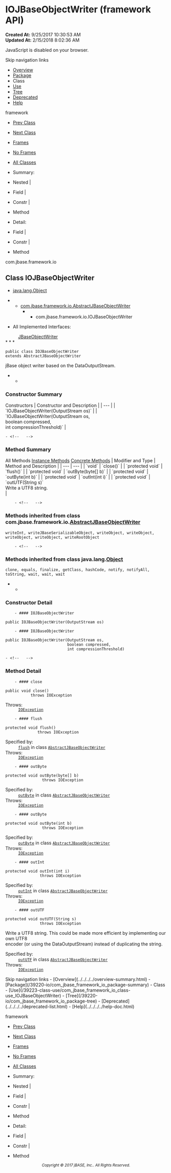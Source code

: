 # IOJBaseObjectWriter (framework   API)

**Created At:** 9/25/2017 10:30:53 AM  
**Updated At:** 2/15/2018 8:02:36 AM  

<script type="text/javascript"><!--
    try {
        if (location.href.indexOf('is-external=true') == -1) {
            parent.document.title="IOJBaseObjectWriter (framework   API)";
        }
    }
    catch(err) {
    }
//-->
var methods = {"i0":10,"i1":10,"i2":10,"i3":10,"i4":10,"i5":10};
var tabs = {65535:["t0","All Methods"],2:["t2","Instance Methods"],8:["t4","Concrete Methods"]};
var altColor = "altColor";
var rowColor = "rowColor";
var tableTab = "tableTab";
var activeTableTab = "activeTableTab";</script><noscript><div>JavaScript is disabled on your browser.</div></noscript><!-- ========= START OF TOP NAVBAR ======= -->
<!--   -->
Skip navigation links
<!--   -->
- [Overview](../../../../overview-summary.html)
- [Package](/39220-io/com_jbase_framework_io_package-summary)
- Class
- [Use](/39223-class-use/com_jbase_framework_io_class-use_IOJBaseObjectWriter)
- [Tree](/39220-io/com_jbase_framework_io_package-tree)
- [Deprecated](../../../../deprecated-list.html)
- [Help](../../../../help-doc.html)


framework <br>

- [Prev Class](/39220-io/com_jbase_framework_io_IOJBaseObjectReader "class in com.jbase.framework.io")
- [Next Class](/39220-io/com_jbase_framework_io_JbaseMsg "class in com.jbase.framework.io")


- [Frames](../../../../index.html?com/jbase/framework/io//39220-io/com_jbase_framework_io_IOJBaseObjectWriter)
- [No Frames](/39220-io/com_jbase_framework_io_IOJBaseObjectWriter)


- [All Classes](../../../../allclasses-noframe.html)


<script type="text/javascript"><!--
  allClassesLink = document.getElementById("allclasses_navbar_top");
  if(window==top) {
    allClassesLink.style.display = "block";
  }
  else {
    allClassesLink.style.display = "none";
  }
  //--></script>

- Summary:
- Nested |
- Field |
- Constr |
- Method


- Detail:
- Field |
- Constr |
- Method
<!--   -->
<!-- ========= END OF TOP NAVBAR ========= --><!-- ======== START OF CLASS DATA ======== -->
com.jbase.framework.io

## Class IOJBaseObjectWriter

- [java.lang.Object](http://java.sun.com/j2se/1.5.0/docs/api/java/lang/Object.html?is-external=true "class or interface in java.lang")
- - [com.jbase.framework.io.AbstractJBaseObjectWriter](/39220-io/com_jbase_framework_io_AbstractJBaseObjectWriter "class in com.jbase.framework.io")
    - - com.jbase.framework.io.IOJBaseObjectWriter


- <dl><dt>All Implemented Interfaces:</dt>
<dd><a href="/39220-io/com_jbase_framework_io_JBaseObjectWriter" title="interface in com.jbase.framework.io">JBaseObjectWriter</a></dd></dl>
* * *


```
public class IOJBaseObjectWriter
extends AbstractJBaseObjectWriter
```

jBase object writer based on the DataOutputStream.

- <!-- ======== CONSTRUCTOR SUMMARY ======== -->
    - <!--   -->
### Constructor Summary


<caption><span>Constructors</span><span class="tabEnd"> </span></caption>| Constructor and Description |
| --- |
| `IOJBaseObjectWriter(OutputStream os)`  |
| `IOJBaseObjectWriter(OutputStream os,<br>                   boolean compressed,<br>                   int compressionThreshold)`  |

<!-- ========== METHOD SUMMARY =========== -->
    - <!--   -->
### Method Summary


<caption><span id="t0" class="activeTableTab"><span>All Methods</span><span class="tabEnd"> </span></span><span id="t2" class="tableTab"><span><a href="javascript:show(2);">Instance Methods</a></span><span class="tabEnd"> </span></span><span id="t4" class="tableTab"><span><a href="javascript:show(8);">Concrete Methods</a></span><span class="tabEnd"> </span></span></caption>| Modifier and Type | Method and Description |
| --- | --- |
| `void` | `close()`  |
| `protected void` | `flush()`  |
| `protected void` | `outByte(byte[] b)`  |
| `protected void` | `outByte(int b)`  |
| `protected void` | `outInt(int i)`  |
| `protected void` | `outUTF(String s)`<br>Write a UTF8 string.<br> |


        - <!--   -->
### Methods inherited from class com.jbase.framework.io.[AbstractJBaseObjectWriter](/39220-io/com_jbase_framework_io_AbstractJBaseObjectWriter "class in com.jbase.framework.io")
`writeInt, writeJBaseSerializableObject, writeObject, writeObject, writeObject, writeObject, writeRootObject`


        - <!--   -->
### Methods inherited from class java.lang.[Object](http://java.sun.com/j2se/1.5.0/docs/api/java/lang/Object.html?is-external=true "class or interface in java.lang")
`clone, equals, finalize, getClass, hashCode, notify, notifyAll, toString, wait, wait, wait`

- <!-- ========= CONSTRUCTOR DETAIL ======== -->
    - <!--   -->
### Constructor Detail
<!--   -->
        - #### IOJBaseObjectWriter

```
public IOJBaseObjectWriter(OutputStream os)
```

<!--   -->
        - #### IOJBaseObjectWriter

```
public IOJBaseObjectWriter(OutputStream os,
                           boolean compressed,
                           int compressionThreshold)
```

<!-- ============ METHOD DETAIL ========== -->
    - <!--   -->
### Method Detail
<!--   -->
        - #### close

```
public void close()
           throws IOException
```
<dl><dt><span class="throwsLabel">Throws:</span></dt>
<dd><code><a href="http://java.sun.com/j2se/1.5.0/docs/api/java/io/IOException.html?is-external=true" title="class or interface in java.io">IOException</a></code></dd></dl>

<!--   -->
        - #### flush

```
protected void flush()
              throws IOException
```
<dl><dt><span class="overrideSpecifyLabel">Specified by:</span></dt>
<dd>
<code><a href="/39220-io/com_jbase_framework_io_AbstractJBaseObjectWriter#flush--">flush</a></code> in class <code><a href="/39220-io/com_jbase_framework_io_AbstractJBaseObjectWriter" title="class in com.jbase.framework.io">AbstractJBaseObjectWriter</a></code>
</dd>
<dt><span class="throwsLabel">Throws:</span></dt>
<dd><code><a href="http://java.sun.com/j2se/1.5.0/docs/api/java/io/IOException.html?is-external=true" title="class or interface in java.io">IOException</a></code></dd></dl>

<!--   -->
        - #### outByte

```
protected void outByte(byte[] b)
                throws IOException
```
<dl><dt><span class="overrideSpecifyLabel">Specified by:</span></dt>
<dd>
<code><a href="/39220-io/com_jbase_framework_io_AbstractJBaseObjectWriter#outByte-byte:A-">outByte</a></code> in class <code><a href="/39220-io/com_jbase_framework_io_AbstractJBaseObjectWriter" title="class in com.jbase.framework.io">AbstractJBaseObjectWriter</a></code>
</dd>
<dt><span class="throwsLabel">Throws:</span></dt>
<dd><code><a href="http://java.sun.com/j2se/1.5.0/docs/api/java/io/IOException.html?is-external=true" title="class or interface in java.io">IOException</a></code></dd></dl>

<!--   -->
        - #### outByte

```
protected void outByte(int b)
                throws IOException
```
<dl><dt><span class="overrideSpecifyLabel">Specified by:</span></dt>
<dd>
<code><a href="/39220-io/com_jbase_framework_io_AbstractJBaseObjectWriter#outByte-int-">outByte</a></code> in class <code><a href="/39220-io/com_jbase_framework_io_AbstractJBaseObjectWriter" title="class in com.jbase.framework.io">AbstractJBaseObjectWriter</a></code>
</dd>
<dt><span class="throwsLabel">Throws:</span></dt>
<dd><code><a href="http://java.sun.com/j2se/1.5.0/docs/api/java/io/IOException.html?is-external=true" title="class or interface in java.io">IOException</a></code></dd></dl>

<!--   -->
        - #### outInt

```
protected void outInt(int i)
               throws IOException
```
<dl><dt><span class="overrideSpecifyLabel">Specified by:</span></dt>
<dd>
<code><a href="/39220-io/com_jbase_framework_io_AbstractJBaseObjectWriter#outInt-int-">outInt</a></code> in class <code><a href="/39220-io/com_jbase_framework_io_AbstractJBaseObjectWriter" title="class in com.jbase.framework.io">AbstractJBaseObjectWriter</a></code>
</dd>
<dt><span class="throwsLabel">Throws:</span></dt>
<dd><code><a href="http://java.sun.com/j2se/1.5.0/docs/api/java/io/IOException.html?is-external=true" title="class or interface in java.io">IOException</a></code></dd></dl>

<!--   -->
        - #### outUTF

```
protected void outUTF(String s)
               throws IOException
```

Write a UTF8 string. This could be made more efficient by implementing our own UTF8 <br> encoder (or using the DataOutputStream) instead of duplicating the string.
<dl><dt><span class="overrideSpecifyLabel">Specified by:</span></dt>
<dd>
<code><a href="/39220-io/com_jbase_framework_io_AbstractJBaseObjectWriter#outUTF-java.lang.String-">outUTF</a></code> in class <code><a href="/39220-io/com_jbase_framework_io_AbstractJBaseObjectWriter" title="class in com.jbase.framework.io">AbstractJBaseObjectWriter</a></code>
</dd>
<dt><span class="throwsLabel">Throws:</span></dt>
<dd><code><a href="http://java.sun.com/j2se/1.5.0/docs/api/java/io/IOException.html?is-external=true" title="class or interface in java.io">IOException</a></code></dd></dl>
<!-- ========= END OF CLASS DATA ========= --><!-- ======= START OF BOTTOM NAVBAR ====== -->
<!--   -->
Skip navigation links
<!--   -->
- [Overview](../../../../overview-summary.html)
- [Package](/39220-io/com_jbase_framework_io_package-summary)
- Class
- [Use](/39223-class-use/com_jbase_framework_io_class-use_IOJBaseObjectWriter)
- [Tree](/39220-io/com_jbase_framework_io_package-tree)
- [Deprecated](../../../../deprecated-list.html)
- [Help](../../../../help-doc.html)


framework <br>

- [Prev Class](/39220-io/com_jbase_framework_io_IOJBaseObjectReader "class in com.jbase.framework.io")
- [Next Class](/39220-io/com_jbase_framework_io_JbaseMsg "class in com.jbase.framework.io")


- [Frames](../../../../index.html?com/jbase/framework/io//39220-io/com_jbase_framework_io_IOJBaseObjectWriter)
- [No Frames](/39220-io/com_jbase_framework_io_IOJBaseObjectWriter)


- [All Classes](../../../../allclasses-noframe.html)


<script type="text/javascript"><!--
  allClassesLink = document.getElementById("allclasses_navbar_bottom");
  if(window==top) {
    allClassesLink.style.display = "block";
  }
  else {
    allClassesLink.style.display = "none";
  }
  //--></script>

- Summary:
- Nested |
- Field |
- Constr |
- Method


- Detail:
- Field |
- Constr |
- Method
<!--   -->
<!-- ======== END OF BOTTOM NAVBAR ======= -->
<small>			<center>			<i>Copyright © 2017 jBASE, Inc.. All Rights Reserved.</i>		</center></small>
